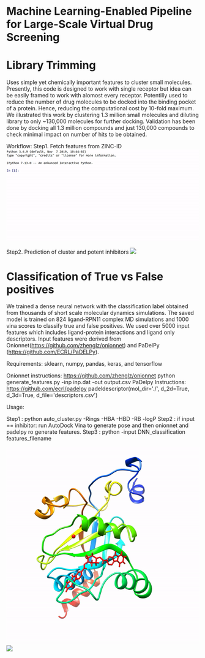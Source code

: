 # Machine Learning-Enabled Pipeline for Large-Scale Virtual Drug Screening

# Library Trimming
Uses simple yet chemically important features to cluster small molecules. Presently, this code is designed to work with single receptor but idea can be easily framed to work with alomost every receptor. Potentilly used to reduce the number of drug molecules to be docked into the binding pocket of a protein. Hence, reducing the computational cost by 10-fold maximum.
We illustrated this work by clustering 1.3 million small molecules and diluting library to only ~130,000 molecules for further docking. Validation has been done by docking all 1.3 million compounds and just 130,000 compounds to check minimal impact on number of hits to be obtained.

Workflow:
Step1. Fetch features from ZINC-ID
![](./tutorials/fetch_zn.gif)

Step2. Prediction of cluster and potent inhibitors
![](./tutorials/cluster.gif)


# Classification of True vs False positives
We trained a dense neural network with the classification label obtained from thousands of short scale molecular dynamics simulations. The saved model is trained on 824 ligand-RPN11 complex MD simulations and 1000 vina scores to classify true and false positives. We used over 5000 input features which includes ligand-protein interactions and ligand only descriptors. Input features were derived from Onionnet(https://github.com/zhenglz/onionnet) and PaDelPy (https://github.com/ECRL/PaDELPy).

Requirements:
sklearn, numpy, pandas, keras, and tensorflow

Onionnet instructions: https://github.com/zhenglz/onionnet
  python generate_features.py -inp inp.dat -out output.csv
PaDelpy Instructions: https://github.com/ecrl/padelpy
  padeldescriptor(mol_dir='./', d_2d=True, d_3d=True, d_file='descriptors.csv')

Usage:

Step1 : python auto_cluster.py -Rings -HBA -HBD -RB -logP
Step2 : if input == inhibitor: run AutoDock Vina to generate pose and then onionnet and padelpy ro generate features.
Step3 : python  -input DNN_classification features_filename

![](./tutorials/tp.gif) ![](./tutorials/fp.gif)


